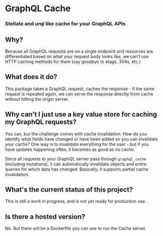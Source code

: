 # GraphQL Cache

### Stellate and urql like cache for your GraphQL APIs

## Why?

Because all GraphQL requests are on a single endpoint and resources are differentiated based on what your request body looks like, we can't use HTTP caching methods for them (say goodbye to etags, 304s, etc.)

## What does it do?

This package takes a GraphQL request, caches the response - if the same request is repeated again, we can serve the response directly from cache without hitting the origin server.

## Why can't I just use a key value store for caching my GraphQL requests?

You can, but the challenge comes with cache invalidation. How do you identify what fields have changed or have been added so you can invalidate your cache? One way is to invalidate everything for the user - but if you have updates happening often, it becomes as good as no cache.

Since all requests to your GraphQL server pass through `graphql_cache` (including mutations), it can automatically invalidate objects and entire queries for which data has changed. Basically, it supports partial cache invalidation.

## What's the current status of this project?

This is still a work in progress, and is not yet ready for production use.

## Is there a hosted version?

No. But there will be a Dockerfile you can use to run the Cache server.
